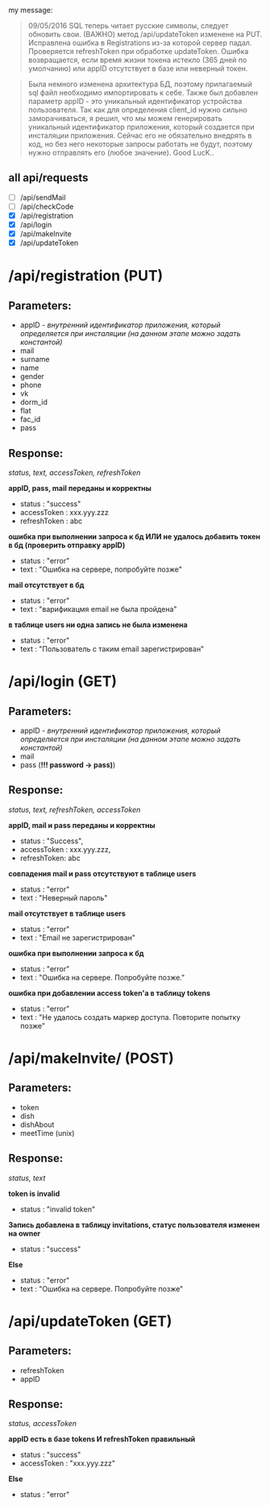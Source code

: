 my message:
> 09/05/2016 SQL теперь читает русские символы,
следует обновить свои. (ВАЖНО) метод /api/updateToken изменене на PUT.
Исправлена ошибка в Registrations из-за
которой сервер падал. Проверяется refreshToken при обработке updateToken.
Ошибка возвращается, если время жизни токена истекло (365 дней по умолчанию)
или appID отсутствует в базе или неверный токен.

> Была немного изменена архитектура БД, поэтому прилагаемый sql
файл необходимо импортировать к себе. Также был добавлен параметр
appID - это уникальный идентификатор устройства пользователя. Так
как для определения client_id нужно сильно заморачиваться, я решил,
что мы можем генерировать уникальный идентификатор приложения, который
создается при инсталяции приложения. Сейчас его не обязательно
внедрять в код, но без него некоторые запросы работать не будут, поэтому
нужно отправлять его (любое значение). Good LucK..

all api/requests
----------------
- [ ] /api/sendMail
- [ ] /api/checkCode
- [x] /api/registration
- [x] /api/login
- [x] /api/makeInvite
- [x] /api/updateToken

/api/registration (PUT)
=======================
Parameters:
----------
* appID - *внутренний идентификатор приложения, который определяется при инсталяции (на данном этапе можно задать константой)*
* mail
* surname
* name
* gender
* phone
* vk
* dorm_id
* flat
* fac_id
* pass

Response:
---------
*status, text, accessToken, refreshToken*

**appID, pass, mail переданы и корректны**
- status : "success"
- accessToken : xxx.yyy.zzz
- refreshToken : abc

**ошибка при выполнении запроса к бд ИЛИ не удалось добавить токен в бд (проверить отправку appID)**
- status : "error"
- text : "Ошибка на сервере, попробуйте позже"

**mail отсутствует в бд**
- status : "error"
- text : "варификацмя email не была пройдена"

**в таблице users ни одна запись не была изменена**
- status : "error"
- text : "Пользователь с таким email зарегистрирован"

/api/login (GET)
==========
Parameters:
-----------
- appID - *внутренний идентификатор приложения, который определяется при инсталяции (на данном этапе можно задать константой)*
- mail
- pass (**!!! password -> pass)**)

Response:
---------
*status, text, refreshToken, accessToken*

**appID, mail и pass переданы и корректны**
- status : "Success",
- accessToken : xxx.yyy.zzz,
- refreshToken: abc

**совпадения mail и pass отсутствуют в таблице users**
- status : "error"
- text : "Неверный пароль"

**mail отсутствует в таблице users**
- status : "error"
- text : "Email не зарегистрирован"

**ошибка при выполнении запроса к бд**
- status : "error"
- text : "Ошибка на сервере. Попробуйте позже."

**ошибка при добавлении access token'a в таблицу tokens**
- status : "error"
- text : "Не удалось создать маркер доступа. Повторите попытку позже"

/api/makeInvite/ (POST)
================
Parameters:
-----------
* token
* dish
* dishAbout
* meetTime (unix)

Response:
--------
*status, text*

**token is invalid**
- status : "invalid token"

**Запись добавлена в таблицу invitations, статус пользователя изменен на owner**
- status : "success"

**Else**
- status : "error"
- text : "Ошибка на сервере. Попробуйте позже"

/api/updateToken (GET)
================
Parameters:
----------
- refreshToken
- appID

Response:
--------
*status, accessToken*

**appID есть в базе tokens И refreshToken правильный**
- status : "success"
- accessToken : "xxx.yyy.zzz"

**Else**
- status : "error"